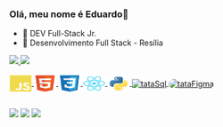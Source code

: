 ### Olá, meu nome é Eduardo👋

- 🔭 DEV Full-Stack Jr.
- :rocket: Desenvolvimento Full Stack - Resília 


<div align="start">
  <a href="https://github.com/poporybr">
  <img height="140em" src="https://github-readme-stats.vercel.app/api?username=poporybr&show_icons=true&theme=monokai&include_all_commits=true&count_private=true"/>
  <img height="140em" src="https://github-readme-stats.vercel.app/api/top-langs/?username=poporybr&layout=compact&langs_count=7&theme=monokai"/>
</div>
  
<div style="display: inline_block"><br>
  <img align="center" alt="tataJs" height="30"  width="40" src="https://raw.githubusercontent.com/devicons/devicon/master/icons/javascript/javascript-plain.svg">
  <img align="center" alt="tataHTML" height="30" width="40" src="https://raw.githubusercontent.com/devicons/devicon/master/icons/html5/html5-original.svg">
  <img align="center" alt="tataCss" height="30" width="40" src="https://raw.githubusercontent.com/devicons/devicon/master/icons/css3/css3-original.svg">
  <img align="center" alt="tataReact" height="30" width="40" src="https://raw.githubusercontent.com/devicons/devicon/master/icons/react/react-original.svg">
  <img align="center" alt="tataPython" height="30" width="40" src="https://raw.githubusercontent.com/devicons/devicon/master/icons/python/python-original.svg">
  <img align="center" alt="tataSql" height="30" width="40" src="https://cdn-icons-png.flaticon.com/512/5968/5968313.png">
  <img align="center" alt="tataFigma" height="30" width="40" src="https://cdn-icons-png.flaticon.com/512/5968/5968705.png"
  <img align="center" alt="tataFigma" height="30" width="40" src="https://user-images.githubusercontent.com/7853266/44114706-9c72dd08-9fd1-11e8-8d9d-6d9d651c75ad.png"
  


  
  
          
          
  <img align="right" alt="" height="150" style="border-radius:50px;" src="">
</div>

##

<div> 
  <a href="https://www.linkedin.com/in/eduardo-marques-a08770249/" target="_blank"><img src="https://img.shields.io/badge/-LinkedIn-%230077B5?style=for-the-badge&logo=linkedin&logoColor=white" target="_blank"></a>
  <a href = "mailto:emarques9642@gmail.com"><img src="https://img.shields.io/badge/-Gmail-%23333?style=for-the-badge&logo=gmail&logoColor=white" target="_blank"></a>
 <a href="https://www.instagram.com/dudufnc/" target="_blank"><img src="https://img.shields.io/badge/-Instagram-%23E4405F?style=for-the-badge&logo=instagram&logoColor=white" target="_blank"></a>
  

</div>

